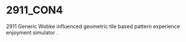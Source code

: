 # 2911_CON4
2911 Generic Wobke influenced geometric tile based pattern experience enjoyment simulator
.
